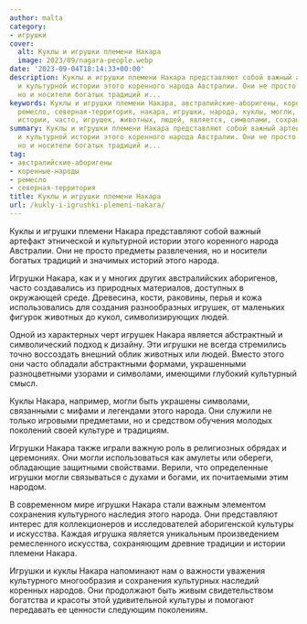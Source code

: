 ```yaml
---
author: malta
category:
- игрушки
cover:
  alt: Куклы и игрушки племени Накара
  image: 2023/09/nagara-people.webp
date: '2023-09-04T18:14:33+00:00'
description: Куклы и игрушки племени Накара представляют собой важный артефакт этнической
  и культурной истории этого коренного народа Австралии. Они не просто предметы развлечения,
  но и носители богатых традиций и...
keywords: Куклы и игрушки племени Накара, австралийские-аборигены, коренные-народы,
  ремесло, северная-территория, накара, игрушки, народа, куклы, могли, племени, представляют,
  истории, часто, игрушек, животных, людей, является, символами, сохранения
summary: Куклы и игрушки племени Накара представляют собой важный артефакт этнической
  и культурной истории этого коренного народа Австралии. Они не просто предметы развлечения,
  но и носители богатых традиций и...
tag:
- австралийские-аборигены
- коренные-народы
- ремесло
- северная-территория
title: Куклы и игрушки племени Накара
url: /kukly-i-igrushki-plemeni-nakara/
---
```


Куклы и игрушки племени Накара представляют собой важный артефакт этнической и культурной истории этого коренного народа Австралии. Они не просто предметы развлечения, но и носители богатых традиций и значимых историй этого народа.

Игрушки Накара, как и у многих других австралийских аборигенов, часто создавались из природных материалов, доступных в окружающей среде. Древесина, кости, раковины, перья и кожа использовались для создания разнообразных игрушек, от маленьких фигурок животных до кукол, символизирующих людей.

Одной из характерных черт игрушек Накара является абстрактный и символический подход к дизайну. Эти игрушки не всегда стремились точно воссоздать внешний облик животных или людей. Вместо этого они часто обладали абстрактными формами, украшенными разноцветными узорами и символами, имеющими глубокий культурный смысл.

Куклы Накара, например, могли быть украшены символами, связанными с мифами и легендами этого народа. Они служили не только игровыми предметами, но и средством обучения молодых поколений своей культуре и традициям.

Игрушки Накара также играли важную роль в религиозных обрядах и церемониях. Они могли использоваться как амулеты или обереги, обладающие защитными свойствами. Верили, что определенные игрушки могли связываться с духами и богами, их почитаемыми этим народом.

В современном мире игрушки Накара стали важным элементом сохранения культурного наследия этого народа. Они представляют интерес для коллекционеров и исследователей аборигенской культуры и искусства. Каждая игрушка является уникальным произведением ремесленного искусства, сохраняющим древние традиции и истории племени Накара.

Игрушки и куклы Накара напоминают нам о важности уважения культурного многообразия и сохранения культурных наследий коренных народов. Они продолжают быть живым свидетельством богатства и красоты этой удивительной культуры и помогают передавать ее ценности следующим поколениям.